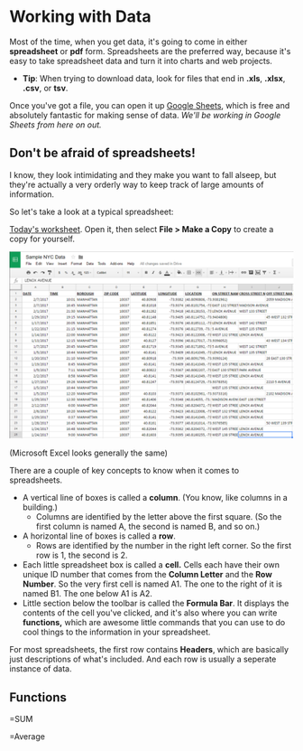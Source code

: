 # Working with Data

Most of the time, when you get data, it's going to come in either **spreadsheet** or **pdf** form. Spreadsheets are the preferred way, because it's easy to take spreadsheet data and turn it into charts and web projects.

- **Tip**: When trying to download data, look for files that end in **.xls**, **.xlsx**, **.csv**, or **tsv**.

Once you've got a file, you can open it up [Google Sheets](https://sheets.google.com), which is free and absolutely fantastic for making sense of data. *We'll be working in Google Sheets from here on out.*

## Don't be afraid of spreadsheets!

I know, they look intimidating and they make you want to fall alseep, but they're actually a very orderly way to keep track of large amounts of information.

So let's take a look at a typical spreadsheet:

[Today's worksheet](http://bit.ly/2lm1G9y). Open it, then select **File > Make a Copy** to create a copy for yourself. 

![Spreadsheet Screenshot](spreadsheet.png)

(Microsoft Excel looks generally the same)

There are a couple of key concepts to know when it comes to spreadsheets.

- A vertical line of boxes is called a **column**. (You know, like columns in a building.)
  - Columns are identified by the letter above the first square. (So the first column is named A, the second is named B, and so on.)
- A horizontal line of boxes is called a **row**.
  - Rows are identified by the number in the right left corner. So the first row is 1, the second is 2.
- Each little spreadsheet box is called a **cell.** Cells each have their own unique ID number that comes from the **Column Letter** and the **Row Number**. So the very first cell is named A1. The one to the right of it is named B1. The one below A1 is A2.
- Little section below the toolbar is called the **Formula Bar**. It displays the contents of the cell you've clicked, and it's also where you can write **functions,** which are awesome little commands that you can use to do cool things to the information in your spreadsheet.

For most spreadsheets, the first row contains **Headers**, which are basically just descriptions of what's included. And each row is usually a seperate instance of data.

## Functions
=SUM

=Average
